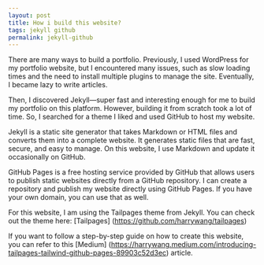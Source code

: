 ```yaml
---
layout: post
title: How i build this website?
tags: jekyll github
permalink: jekyll-github
---
```


There are many ways to build a portfolio. Previously, I used WordPress for my portfolio website, but I encountered many issues, such as slow loading times and the need to install multiple plugins to manage the site. Eventually, I became lazy to write articles.

Then, I discovered Jekyll—super fast and interesting enough for me to build my portfolio on this platform. However, building it from scratch took a lot of time. So, I searched for a theme I liked and used GitHub to host my website.

Jekyll is a static site generator that takes Markdown or HTML files and converts them into a complete website. It generates static files that are fast, secure, and easy to manage. On this website, I use Markdown and update it occasionally on GitHub.

GitHub Pages is a free hosting service provided by GitHub that allows users to publish static websites directly from a GitHub repository. I can create a repository and publish my website directly using GitHub Pages. If you have your own domain, you can use that as well.

For this website, I am using the Tailpages theme from Jekyll. You can check out the theme here: [Tailpages] (https://github.com/harrywang/tailpages)

If you want to follow a step-by-step guide on how to create this website, you can refer to this [Medium] (https://harrywang.medium.com/introducing-tailpages-tailwind-github-pages-89903c52d3ec)  article.
